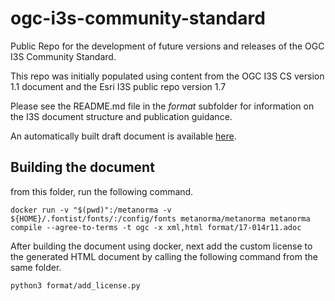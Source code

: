 # ogc-i3s-community-standard

Public Repo for the development of future versions and releases of the OGC I3S Community Standard.

This repo was initially populated using content from the OGC I3S CS version 1.1 document and the Esri I3S public repo version 1.7

Please see the README.md file in the _format_ subfolder for information on the I3S document structure and publication guidance.

An automatically built draft document is available [here](https://docs.ogc.org/DRAFTS/17-014r11.html).

## Building the document

from this folder, run the following command.

`docker run -v "$(pwd)":/metanorma -v ${HOME}/.fontist/fonts/:/config/fonts metanorma/metanorma metanorma compile --agree-to-terms -t ogc -x xml,html format/17-014r11.adoc`

After building the document using docker, next add the custom license to the generated HTML document by calling the following command from the same folder.

`python3 format/add_license.py`
